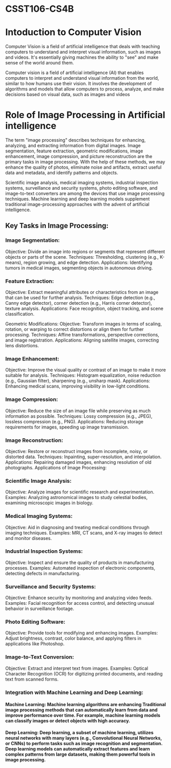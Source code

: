 # CSST106-CS4B

# Intoduction to Computer Vision 
Computer Vision is a field of artificial intelligence that deals with teaching computers to understand and interpret visual information, such as images and videos. It's essentially giving machines the ability to "see" and make sense of the world around them.

Computer vision is a field of artificial intelligence (AI) that enables computers to interpret and understand visual information from the world, similar to how humans use their vision. It involves the development of algorithms and models that allow computers to process, analyze, and make decisions based on visual data, such as images and videos


# Role of Image Processing in Artificial intelligence

The term "image processing" describes techniques for enhancing, analyzing, and extracting information from digital images. Image segmentation, feature extraction, geometric modifications, image enhancement, image compression, and picture reconstruction are the primary tasks in image processing. With the help of these methods, we may enhance the quality of photos, eliminate noise and artifacts, extract useful data and metadata, and identify patterns and objects.

Scientific image analysis, medical imaging systems, industrial inspection systems, surveillance and security systems, photo editing software, and image-to-text converters are among the devices that use image processing techniques. Machine learning and deep learning models supplement traditional image-processing approaches with the advent of artificial intelligence.

## Key Tasks in Image Processing:

### Image Segmentation:
Objective: Divide an image into regions or segments that represent different objects or parts of the scene.
Techniques: Thresholding, clustering (e.g., K-means), region growing, and edge detection.
Applications: Identifying tumors in medical images, segmenting objects in autonomous driving.

### Feature Extraction:
Objective: Extract meaningful attributes or characteristics from an image that can be used for further analysis.
Techniques: Edge detection (e.g., Canny edge detector), corner detection (e.g., Harris corner detector), texture analysis.
Applications: Face recognition, object tracking, and scene classification.

Geometric Modifications:
Objective: Transform images in terms of scaling, rotation, or warping to correct distortions or align them for further processing.
Techniques: Affine transformations, perspective corrections, and image registration.
Applications: Aligning satellite images, correcting lens distortions.

### Image Enhancement:
Objective: Improve the visual quality or contrast of an image to make it more suitable for analysis.
Techniques: Histogram equalization, noise reduction (e.g., Gaussian filter), sharpening (e.g., unsharp mask).
Applications: Enhancing medical scans, improving visibility in low-light conditions.

### Image Compression:
Objective: Reduce the size of an image file while preserving as much information as possible.
Techniques: Lossy compression (e.g., JPEG), lossless compression (e.g., PNG).
Applications: Reducing storage requirements for images, speeding up image transmission.

### Image Reconstruction:
Objective: Restore or reconstruct images from incomplete, noisy, or distorted data.
Techniques: Inpainting, super-resolution, and interpolation.
Applications: Repairing damaged images, enhancing resolution of old photographs.
Applications of Image Processing:

### Scientific Image Analysis:
Objective: Analyze images for scientific research and experimentation.
Examples: Analyzing astronomical images to study celestial bodies, examining microscopic images in biology.

### Medical Imaging Systems:
Objective: Aid in diagnosing and treating medical conditions through imaging techniques.
Examples: MRI, CT scans, and X-ray images to detect and monitor diseases.

### Industrial Inspection Systems:
Objective: Inspect and ensure the quality of products in manufacturing processes.
Examples: Automated inspection of electronic components, detecting defects in manufacturing.

### Surveillance and Security Systems:
Objective: Enhance security by monitoring and analyzing video feeds.
Examples: Facial recognition for access control, and detecting unusual behavior in surveillance footage.

### Photo Editing Software:
Objective: Provide tools for modifying and enhancing images.
Examples: Adjust brightness, contrast, color balance, and applying filters in applications like Photoshop.

### Image-to-Text Conversion:
Objective: Extract and interpret text from images.
Examples: Optical Character Recognition (OCR) for digitizing printed documents, and reading text from scanned forms.

### Integration with Machine Learning and Deep Learning:

#### Machine Learning: Machine learning algorithms are enhancing Traditional image processing methods that can automatically learn from data and improve performance over time. For example, machine learning models can classify images or detect objects with high accuracy.

#### Deep Learning: Deep learning, a subset of machine learning, utilizes neural networks with many layers (e.g., Convolutional Neural Networks, or CNNs) to perform tasks such as image recognition and segmentation. Deep learning models can automatically extract features and learn complex patterns from large datasets, making them powerful tools in image processing.
